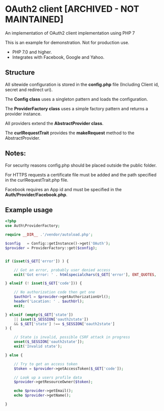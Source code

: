 # OAuth2 client [ARCHIVED - NOT MAINTAINED]

An implementation of OAuth2 client implementation using PHP 7

This is an example for demonstration. Not for production use.

- PHP 7.0 and higher.
- Integrates with Facebook, Google and Yahoo.

## Structure

All sitewide configuration is stored in the __config.php__ file
(Including Client id, secret and redirect uri).

The __Config class__ uses a singleton pattern and loads the configuration.

The __ProviderFactory class__ uses a simple factory pattern and returns a provider instance.

All providers extend the __AbstractProvider class__.

The __curlRequestTrait__ provides the __makeRequest__ method to the AbstractProvider.

## Notes:
For security reasons config.php should be placed outside the public folder.

For HTTPS requests a certificate file must be added and the path specified in the curlRequestTrait.php file.

Facebook requires an App id and must be specified in the __Auth/Provider/Facebook.php__.

## Example usage

```php
<?php
use Auth\ProviderFactory;

require __DIR__ .'/vendor/autoload.php';

$config   = Config::getInstance()->get('OAuth');
$provider = ProviderFactory::get($config);


if (isset($_GET['error']) ) {

    // Got an error, probably user denied access
    exit('Got error: ' . htmlspecialchars($_GET['error'], ENT_QUOTES, 'UTF-8'));

} elseif (! isset($_GET['code'])) {

    // No authorization code then get one
    $authUrl = $provider->getAuthorizationUrl();
    header('Location: ' . $authUrl);
    exit;

} elseif (empty($_GET['state'])
    || isset($_SESSION['oauth2state'])
    && $_GET['state'] !== $_SESSION['oauth2state']
) {

    // State is invalid, possible CSRF attack in progress
    unset($_SESSION['oauth2state']);
    exit('Invalid state');

} else {

    // Try to get an access token
    $token = $provider->getAccessToken($_GET['code']);

    // Look up a users profile data
    $provider->getResourceOwner($token);

    echo $provider->getEmail();
    echo $provider->getName();

}

```
